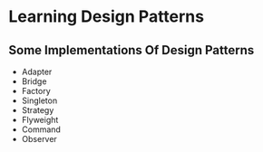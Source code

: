 # Learning Design Patterns
## Some Implementations Of Design Patterns

- Adapter
- Bridge
- Factory
- Singleton
- Strategy
- Flyweight
- Command
- Observer
